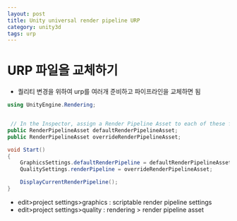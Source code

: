 ```yaml
---
layout: post
title: Unity universal render pipeline URP
category: unity3d
tags: urp
---
```


# URP 파일을 교체하기
* 퀄리티 변경을 위하여 urp를 여러개 준비하고 파이프라인을 교체하면 됨

```c#
using UnityEngine.Rendering;


 // In the Inspector, assign a Render Pipeline Asset to each of these fields
public RenderPipelineAsset defaultRenderPipelineAsset;
public RenderPipelineAsset overrideRenderPipelineAsset;

void Start()
{
    GraphicsSettings.defaultRenderPipeline = defaultRenderPipelineAsset;
    QualitySettings.renderPipeline = overrideRenderPipelineAsset;

    DisplayCurrentRenderPipeline();
}
```

* edit>project settings>graphics : scriptable render pipeline settings
* edit>project settings>quality : rendering > render pipeline asset